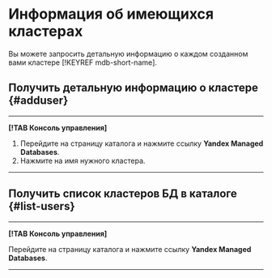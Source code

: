 # Информация об имеющихся кластерах

Вы можете запросить детальную информацию о каждом созданном вами кластере [!KEYREF mdb-short-name].


## Получить детальную информацию о кластере {#adduser}

---

**[!TAB Консоль управления]**

1. Перейдите на страницу каталога и нажмите ссылку **Yandex Managed Databases**.
1. Нажмите на имя нужного кластера.

---

## Получить список кластеров БД в каталоге {#list-users}

---

**[!TAB Консоль управления]**

Перейдите на страницу каталога и нажмите ссылку **Yandex Managed Databases**.

---
